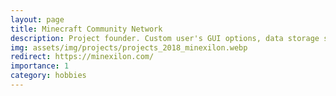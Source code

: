 ```yaml
---
layout: page
title: Minecraft Community Network
description: Project founder. Custom user's GUI options, data storage systems and game control options using Java.
img: assets/img/projects/projects_2018_minexilon.webp
redirect: https://minexilon.com/
importance: 1
category: hobbies
---
```


